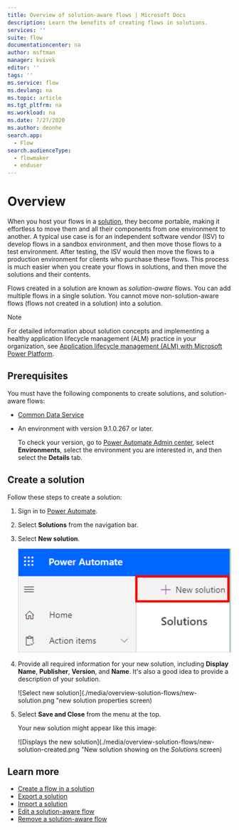 ```yaml
---
title: Overview of solution-aware flows | Microsoft Docs
description: Learn the benefits of creating flows in solutions.
services: ''
suite: flow
documentationcenter: na
author: msftman
manager: kvivek
editor: ''
tags: ''
ms.service: flow
ms.devlang: na
ms.topic: article
ms.tgt_pltfrm: na
ms.workload: na
ms.date: 7/27/2020
ms.author: deonhe
search.app: 
  - Flow
search.audienceType: 
  - flowmaker
  - enduser
---
```


# Overview


When you host your flows in a [solution](https://docs.microsoft.com/powerapps/maker/common-data-service/solutions-overview), they become portable, making it effortless to move them and all their components from one environment to another. A typical use case is for an independent software vendor (ISV) to develop flows in a sandbox environment, and then move those flows to a test environment. After testing, the ISV would then move the flows to a production environment for clients who purchase these flows. This process is much easier when you create your flows in solutions, and then move the solutions and their contents.

Flows created in a solution are known as *solution-aware* flows. You can add multiple flows in a single solution. You cannot move non-solution-aware flows (flows not created in a solution) into a solution.

> [!NOTE]
> For detailed information about solution concepts and implementing a healthy application lifecycle management (ALM) practice in your organization, see [Application lifecycle management (ALM) with Microsoft Power Platform](/power-platform/alm/).

## Prerequisites

You must have the following components to create solutions, and solution-aware flows:

- [Common Data Service](https://docs.microsoft.com/powerapps/maker/common-data-service/data-platform-intro)
- An environment with version 9.1.0.267 or later.

  To check your version, go to [Power Automate Admin center](https://admin.flow.microsoft.com), select **Environments**, select the environment you are interested in, and then select the **Details** tab.

## Create a solution

Follow these steps to create a solution:

1. Sign in to [Power Automate](https://flow.microsoft.com).
1. Select **Solutions** from the navigation bar.

1. Select **New solution**.

   ![Select a new solution](./media/overview-solution-flows/select-new-solution.png "Screen showing select new solution")

1. Provide all required information for your new solution, including **Display Name**, **Publisher**, **Version**, and **Name**. It's also a good idea to provide a description of your solution.

   ![Select new solution](./media/overview-solution-flows/new-solution.png "new solution properties screen)

1. Select **Save and Close** from the menu at the top.

  
   Your new solution might appear like this image:


   ![Displays the new solution](./media/overview-solution-flows/new-solution-created.png "New solution showing on the *Solutions* screen)


  
## Learn more

- [Create a flow in a solution](./create-flow-solution.md)
- [Export a solution](./export-flow-solution.md)
- [Import a solution](./import-flow-solution.md)
- [Edit a solution-aware flow](./edit-solution-aware-flow.md)
- [Remove a solution-aware flow](./remove-solution-aware-flow.md)
